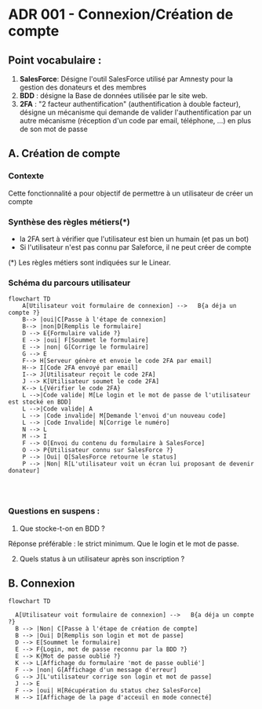 # ADR 001 - Connexion/Création de compte

## Point vocabulaire :

1. **SalesForce**: Désigne l'outil SalesForce utilisé par Amnesty pour la gestion des donateurs et des membres
2. **BDD** : désigne la Base de données utilisée par le site web.
3. **2FA** : "2 facteur authentification" (authentification à double facteur), désigne un mécanisme qui demande de valider l'authentification par un autre mécanisme (réception d'un code par email, téléphone, ...) en plus de son mot de passe

## A. Création de compte

### Contexte

Cette fonctionnalité a pour objectif de permettre à un utilisateur de créer un compte

### Synthèse des règles métiers(*)

- la 2FA sert à vérifier que l'utilisateur est bien un humain (et pas un bot)
- Si l'utilisateur n'est pas connu par Saleforce, il ne peut créer de compte

(*) Les règles métiers sont indiquées sur le Linear. 

### Schéma du parcours utilisateur

```mermaid
flowchart TD
    A[Utilisateur voit formulaire de connexion] -->   B{a déja un compte ?}
    B--> |oui|C[Passe à l'étape de connexion]
    B--> |non|D[Remplis le formulaire]
    D --> E{Formulaire valide ?}
    E --> |oui| F[Soummet le formulaire]
    E --> |non| G[Corrige le formulaire]
    G --> E
    F--> H[Serveur génère et envoie le code 2FA par email]
    H--> I[Code 2FA envoyé par email]
    I--> J[Utilisateur reçoit le code 2FA]
    J --> K[Utilisateur soumet le code 2FA]
    K--> L{Vérifier le code 2FA}
    L -->|Code valide| M[Le login et le mot de passe de l'utilisateur est stocké en BDD]
    L -->|Code valide| A
    L --> |Code invalide| M[Demande l'envoi d'un nouveau code]
    L --> |Code Invalide| N[Corrige le numéro]
    N --> L
    M --> I
    F --> O[Envoi du contenu du formulaire à SalesForce]
    O --> P{Utilisateur connu sur SalesForce ?}
    P --> |Oui| Q[SalesForce retourne le status]
    P --> |Non| R[L'utilisateur voit un écran lui proposant de devenir donateur]

    
    
```

### Questions en suspens :


1. Que stocke-t-on en BDD ?

Réponse préférable : le strict minimum. Que le login et le mot de passe.

2. Quels status à un utilisateur après son inscription ?

## B. Connexion

```mermaid
flowchart TD

  A[Utilisateur voit formulaire de connexion] -->   B{a déja un compte ?}
  B --> |Non| C[Passe à l'étape de création de compte]
  B --> |Oui| D[Remplis son login et mot de passe]
  D --> E[Soummet le formulaire]
  E --> F{Login, mot de passe reconnu par la BDD ?}
  E --> K{Mot de passe oublié ?}
  K --> L[Affichage du formulaire 'mot de passe oublié']
  F --> |non| G[Affichage d'un message d'erreur]
  G --> J[L'utilisateur corrige son login et mot de passe]
  J --> E
  F --> |oui| H[Récupération du status chez SalesForce]
  H --> I[Affichage de la page d'acceuil en mode connecté]

```